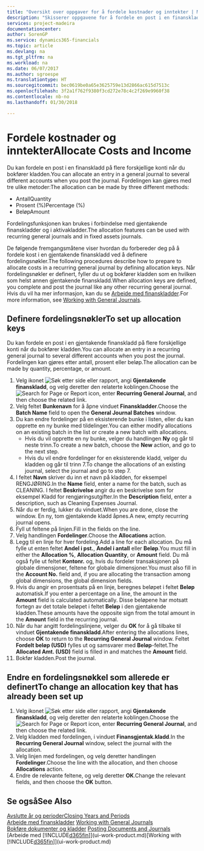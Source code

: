 ```yaml
---
title: "Oversikt over oppgaver for å fordele kostnader og inntekter | Microsoft-dokumentasjon"
description: "Skisserer oppgavene for å fordele en post i en finanskladd på flere forskjellige konti når du bokfører kladden."
services: project-madeira
documentationcenter: 
author: SorenGP
ms.service: dynamics365-financials
ms.topic: article
ms.devlang: na
ms.tgt_pltfrm: na
ms.workload: na
ms.date: 06/07/2017
ms.author: sgroespe
ms.translationtype: HT
ms.sourcegitcommit: bec0619be0a65e3625759e13d2866ac615d7513c
ms.openlocfilehash: 3f2a1f762f9380f3cd272e78c4c2f269e9960f38
ms.contentlocale: nb-no
ms.lasthandoff: 01/30/2018

---
```

# <a name="allocate-costs-and-income"></a><span data-ttu-id="412f0-103">Fordele kostnader og inntekter</span><span class="sxs-lookup"><span data-stu-id="412f0-103">Allocate Costs and Income</span></span>
<span data-ttu-id="412f0-104">Du kan fordele en post i en finanskladd på flere forskjellige konti når du bokfører kladden.</span><span class="sxs-lookup"><span data-stu-id="412f0-104">You can allocate an entry in a general journal to several different accounts when you post the journal.</span></span> <span data-ttu-id="412f0-105">Fordelingen kan gjøres med tre ulike metoder:</span><span class="sxs-lookup"><span data-stu-id="412f0-105">The allocation can be made by three different methods:</span></span>

* <span data-ttu-id="412f0-106">Antall</span><span class="sxs-lookup"><span data-stu-id="412f0-106">Quantity</span></span>
* <span data-ttu-id="412f0-107">Prosent (%)</span><span class="sxs-lookup"><span data-stu-id="412f0-107">Percentage (%)</span></span>
* <span data-ttu-id="412f0-108">Beløp</span><span class="sxs-lookup"><span data-stu-id="412f0-108">Amount</span></span>

<span data-ttu-id="412f0-109">Fordelingsfunksjonen kan brukes i forbindelse med gjentakende finanskladder og i aktivakladder.</span><span class="sxs-lookup"><span data-stu-id="412f0-109">The allocation features can be used with recurring general journals and in fixed assets journals.</span></span>
<!--You can also distribute the cost or revenue of a line to an intercompany partner when you post a sales or purchase document. When you post the document, a line will be posted in your general journal, and a corresponding line will be created in the intercompany outbox.-->

<span data-ttu-id="412f0-110">De følgende fremgangsmåtene viser hvordan du forbereder deg på å fordele kost i en gjentakende finanskladd ved å definere fordelingsnøkler.</span><span class="sxs-lookup"><span data-stu-id="412f0-110">The following procedures describe how to prepare to allocate costs in a recurring general journal by defining allocation keys.</span></span> <span data-ttu-id="412f0-111">Når fordelingsnøkler er definert, fyller du ut og bokfører kladden som en hvilken som helst annen gjentakende finanskladd.</span><span class="sxs-lookup"><span data-stu-id="412f0-111">When allocation keys are defined, you complete and post the journal like any other recurring general journal.</span></span> <span data-ttu-id="412f0-112">Hvis du vil ha mer informasjon, kan du se [Arbeide med finanskladder](ui-work-general-journals.md).</span><span class="sxs-lookup"><span data-stu-id="412f0-112">For more information, see [Working with General Journals](ui-work-general-journals.md).</span></span>

## <a name="to-set-up-allocation-keys"></a><span data-ttu-id="412f0-113">Definere fordelingsnøkler</span><span class="sxs-lookup"><span data-stu-id="412f0-113">To set up allocation keys</span></span>
<span data-ttu-id="412f0-114">Du kan fordele en post i en gjentakende finanskladd på flere forskjellige konti når du bokfører kladden.</span><span class="sxs-lookup"><span data-stu-id="412f0-114">You can allocate an entry in a recurring general journal to several different accounts when you post the journal.</span></span> <span data-ttu-id="412f0-115">Fordelingen kan gjøres etter antall, prosent eller beløp.</span><span class="sxs-lookup"><span data-stu-id="412f0-115">The allocation can be made by quantity, percentage, or amount.</span></span>
1. <span data-ttu-id="412f0-116">Velg ikonet ![Søk etter side eller rapport](media/ui-search/search_small.png "Søk etter side eller rapport"), angi **Gjentakende finanskladd**, og velg deretter den relaterte koblingen.</span><span class="sxs-lookup"><span data-stu-id="412f0-116">Choose the ![Search for Page or Report](media/ui-search/search_small.png "Search for Page or Report icon") icon, enter **Recurring General Journal**, and then choose the related link.</span></span>
2. <span data-ttu-id="412f0-117">Velg feltet **Bunkenavn** for å åpne vinduet **Finanskladder**.</span><span class="sxs-lookup"><span data-stu-id="412f0-117">Choose the **Batch Name** field to open the **General Journal Batches** window.</span></span>
3. <span data-ttu-id="412f0-118">Du kan endre fordelinger på en eksisterende bunke i listen, eller du kan opprette en ny bunke med tildelinger.</span><span class="sxs-lookup"><span data-stu-id="412f0-118">You can either modify allocations on an existing batch in the list or create a new batch with allocations.</span></span>
   * <span data-ttu-id="412f0-119">Hvis du vil opprette en ny bunke, velger du handlingen **Ny** og går til neste trinn.</span><span class="sxs-lookup"><span data-stu-id="412f0-119">To create a new batch, choose the **New** action, and go to the next step.</span></span>
   * <span data-ttu-id="412f0-120">Hvis du vil endre fordelinger for en eksisterende kladd, velger du kladden og går til trinn 7.</span><span class="sxs-lookup"><span data-stu-id="412f0-120">To change the allocations of an existing journal, select the journal and go to step 7.</span></span>    
4. <span data-ttu-id="412f0-121">I feltet **Navn** skriver du inn et navn på kladden, for eksempel RENGJØRING.</span><span class="sxs-lookup"><span data-stu-id="412f0-121">In the **Name** field, enter a name for the batch, such as CLEANING.</span></span> <span data-ttu-id="412f0-122">I feltet **Beskrivelse** angir du en beskrivelse som for eksempel Kladd for rengjøringsutgifter.</span><span class="sxs-lookup"><span data-stu-id="412f0-122">In the **Description** field, enter a description, such as Cleaning Expenses Journal.</span></span>
5. <span data-ttu-id="412f0-123">Når du er ferdig, lukker du vinduet.</span><span class="sxs-lookup"><span data-stu-id="412f0-123">When you are done, close the window.</span></span> <span data-ttu-id="412f0-124">En ny, tom gjentakende kladd åpnes.</span><span class="sxs-lookup"><span data-stu-id="412f0-124">A new, empty recurring journal opens.</span></span>
6. <span data-ttu-id="412f0-125">Fyll ut feltene på linjen.</span><span class="sxs-lookup"><span data-stu-id="412f0-125">Fill in the fields on the line.</span></span>
7. <span data-ttu-id="412f0-126">Velg handlingen **Fordelinger**.</span><span class="sxs-lookup"><span data-stu-id="412f0-126">Choose the **Allocations** action.</span></span>
8. <span data-ttu-id="412f0-127">Legg til en linje for hver fordeling.</span><span class="sxs-lookup"><span data-stu-id="412f0-127">Add a line for each allocation.</span></span> <span data-ttu-id="412f0-128">Du må fylle ut enten feltet **Andel i pst.**, **Andel i antall** eller **Beløp**.</span><span class="sxs-lookup"><span data-stu-id="412f0-128">You must fill in either the **Allocation %**, **Allocation Quantity**, or **Amount** field.</span></span> <span data-ttu-id="412f0-129">Du må også fylle ut feltet **Kontonr.** og, hvis du fordeler transaksjonen på globale dimensjoner, feltene for globale dimensjoner.</span><span class="sxs-lookup"><span data-stu-id="412f0-129">You must also fill in the **Account No.** field and, if you are allocating the transaction among global dimensions, the global dimension fields.</span></span>
9. <span data-ttu-id="412f0-130">Hvis du angir en prosentsats på en linje, beregnes beløpet i feltet **Beløp** automatisk.</span><span class="sxs-lookup"><span data-stu-id="412f0-130">If you enter a percentage on a line, the amount in the **Amount** field is calculated automatically.</span></span> <span data-ttu-id="412f0-131">Disse beløpene har motsatt fortegn av det totale beløpet i feltet **Beløp** i den gjentakende kladden.</span><span class="sxs-lookup"><span data-stu-id="412f0-131">These amounts have the opposite sign from the total amount in the **Amount** field in the recurring journal.</span></span>
10. <span data-ttu-id="412f0-132">Når du har angitt fordelingslinjene, velger du **OK** for å gå tilbake til vinduet **Gjentakende finanskladd**.</span><span class="sxs-lookup"><span data-stu-id="412f0-132">After entering the allocations lines, choose **OK** to return to the **Recurring General Journal** window.</span></span> <span data-ttu-id="412f0-133">Feltet **Fordelt beløp (USD)** fylles ut og samsvarer med **Beløp**-feltet.</span><span class="sxs-lookup"><span data-stu-id="412f0-133">The **Allocated Amt. (USD)** field is filled in and matches the **Amount** field.</span></span>
11. <span data-ttu-id="412f0-134">Bokfør kladden.</span><span class="sxs-lookup"><span data-stu-id="412f0-134">Post the journal.</span></span>

## <a name="to-change-an-allocation-key-that-has-already-been-set-up"></a><span data-ttu-id="412f0-135">Endre en fordelingsnøkkel som allerede er definert</span><span class="sxs-lookup"><span data-stu-id="412f0-135">To change an allocation key that has already been set up</span></span>
1. <span data-ttu-id="412f0-136">Velg ikonet ![Søk etter side eller rapport](media/ui-search/search_small.png "Søk etter side eller rapport"), angi **Gjentakende finanskladd**, og velg deretter den relaterte koblingen.</span><span class="sxs-lookup"><span data-stu-id="412f0-136">Choose the ![Search for Page or Report](media/ui-search/search_small.png "Search for Page or Report icon") icon, enter **Recurring General Journal**, and then choose the related link.</span></span>
2. <span data-ttu-id="412f0-137">Velg kladden med fordelingen, i vinduet **Finansgjentak.kladd**.</span><span class="sxs-lookup"><span data-stu-id="412f0-137">In the **Recurring General Journal** window, select the journal with the allocation.</span></span>
3. <span data-ttu-id="412f0-138">Velg linjen med fordelingen, og velg deretter handlingen **Fordelinger**.</span><span class="sxs-lookup"><span data-stu-id="412f0-138">Choose the line with the allocation, and then choose **Allocations** action.</span></span>
4. <span data-ttu-id="412f0-139">Endre de relevante feltene, og velg deretter **OK**.</span><span class="sxs-lookup"><span data-stu-id="412f0-139">Change the relevant fields, and then choose the **OK** button.</span></span>

## <a name="see-also"></a><span data-ttu-id="412f0-140">Se også</span><span class="sxs-lookup"><span data-stu-id="412f0-140">See Also</span></span>
[<span data-ttu-id="412f0-141">Avslutte år og perioder</span><span class="sxs-lookup"><span data-stu-id="412f0-141">Closing Years and Periods</span></span>](year-close-years-periods.md)  
<span data-ttu-id="412f0-142">[Arbeide med finanskladder](ui-work-general-journals.md)  </span><span class="sxs-lookup"><span data-stu-id="412f0-142">[Working with General Journals](ui-work-general-journals.md)  </span></span>  
<span data-ttu-id="412f0-143">[Bokføre dokumenter og kladder](ui-post-documents-journals.md)  </span><span class="sxs-lookup"><span data-stu-id="412f0-143">[Posting Documents and Journals](ui-post-documents-journals.md)  </span></span>  
<span data-ttu-id="412f0-144">[Arbeide med [!INCLUDE[d365fin](includes/d365fin_md.md)]](ui-work-product.md)</span><span class="sxs-lookup"><span data-stu-id="412f0-144">[Working with [!INCLUDE[d365fin](includes/d365fin_md.md)]](ui-work-product.md)</span></span>

